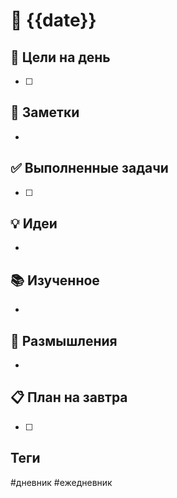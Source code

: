 # 📅 {{date}}

## 🎯 Цели на день
- [ ] 

## 📝 Заметки
- 

## ✅ Выполненные задачи
- [ ] 

## 💡 Идеи
- 

## 📚 Изученное
- 

## 🤔 Размышления
- 

## 📋 План на завтра
- [ ] 

## Теги
#дневник #ежедневник
